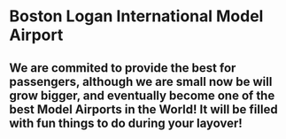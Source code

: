 # Boston Logan International Model Airport
## We are commited to provide the best for passengers, although we are small now be will grow bigger, and eventually become one of the best Model Airports in the World! It will be filled with fun things to do during your layover!

